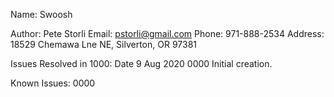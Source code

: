 Name: Swoosh

Author:  Pete Storli
Email:   pstorli@gmail.com
Phone:   971-888-2534
Address: 18529 Chemawa Lne NE, Silverton, OR 97381

Issues Resolved in 1000: Date 9 Aug 2020
  0000 Initial creation.
  
Known Issues:
  0000 